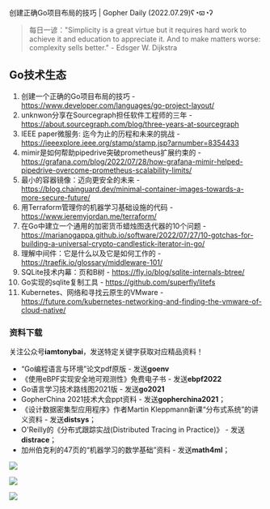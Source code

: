 创建正确Go项目布局的技巧 | Gopher Daily (2022.07.29)ʕ◔ϖ◔ʔ

>每日一谚："Simplicity is a great virtue but it requires hard work to achieve it and education to appreciate it. And to make matters worse: complexity sells better." - Edsger W. Dijkstra
 
## Go技术生态

1. 创建一个正确的Go项目布局的技巧 - https://www.developer.com/languages/go-project-layout/
2. unknwon分享在Sourcegraph担任软件工程师的三年 - https://about.sourcegraph.com/blog/three-years-at-sourcegraph
3. IEEE paper微服务: 迄今为止的历程和未来的挑战 - https://ieeexplore.ieee.org/stamp/stamp.jsp?arnumber=8354433
4. mimir是如何帮助pipedrive突破prometheus扩展约束的 - https://grafana.com/blog/2022/07/28/how-grafana-mimir-helped-pipedrive-overcome-prometheus-scalability-limits/
5. 最小的容器镜像：迈向更安全的未来 - https://blog.chainguard.dev/minimal-container-images-towards-a-more-secure-future/
6. 用Terraform管理你的机器学习基础设施的代码 - https://www.jeremyjordan.me/terraform/
7. 在Go中建立一个通用的加密货币蜡烛图迭代器的10个问题 - https://marianogappa.github.io/software/2022/07/27/10-gotchas-for-building-a-universal-crypto-candlestick-iterator-in-go/
8. 理解中间件：它是什么以及它是如何工作的 - https://traefik.io/glossary/middleware-101/
9. SQLite技术内幕：页和B树 - https://fly.io/blog/sqlite-internals-btree/
10. Go实现的sqlite复制工具 - https://github.com/superfly/litefs
11. Kubernetes、网络和寻找云原生的VMware - https://future.com/kubernetes-networking-and-finding-the-vmware-of-cloud-native/

### 资料下载

关注公众号**iamtonybai**，发送特定关键字获取对应精品资料！

* “Go编程语言与环境”论文pdf原版 - 发送**goenv**
* 《使用eBPF实现安全地可观测性》免费电子书 - 发送**ebpf2022**
* Go语言学习技术路线图2021版 - 发送**go2021**
* GopherChina 2021技术大会ppt资料 - 发送**gopherchina2021**；
* 《设计数据密集型应用程序》作者Martin Kleppmann新课“分布式系统”的讲义资料 - 发送**distsys**；
* O'Reilly的《分布式跟踪实战(Distributed Tracing in Practice)》 - 发送**distrace**；
* 加州伯克利的47页的“机器学习的数学基础”资料 - 发送**math4ml**；

![](https://mmbiz.qpic.cn/mmbiz_png/cH6WzfQ94mb54jsFJZ3Knmz8obUsf3PBShthmdSw5E01TcYmUReGkj0BWpxHak1HlnlzHvLmKax53YSGr7aNlA/0?wx_fmt=png)

![](https://mmbiz.qpic.cn/mmbiz_png/cH6WzfQ94mZsOgPXTXZgWiaE03ib9r9WFJXC6xJCA5Y6VSesOZqlGxYfODibvR7UPGxiaM7SZZNQZkRtggPXEfBdwQ/0?wx_fmt=png)

![](https://mmbiz.qpic.cn/mmbiz_png/cH6WzfQ94mb54jsFJZ3Knmz8obUsf3PBrSoqeMvoWCticN2cpU64fJ0FYQdXJhP7ia7WRh8628uOAsQYeE2NibRRw/0?wx_fmt=png)

